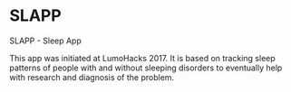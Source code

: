 # SLAPP
SLAPP - Sleep App

This app was initiated at LumoHacks 2017. It is based on tracking sleep patterns of people with and without sleeping disorders to eventually help with research and diagnosis of the problem.
